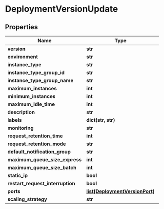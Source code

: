 # DeploymentVersionUpdate

## Properties
Name | Type | Notes
------------ | ------------- | -------------
**version** | **str** | [optional]
**environment** | **str** | [optional]
**instance_type** | **str** | [optional]
**instance_type_group_id** | **str** | [optional]
**instance_type_group_name** | **str** | [optional]
**maximum_instances** | **int** | [optional]
**minimum_instances** | **int** | [optional]
**maximum_idle_time** | **int** | [optional]
**description** | **str** | [optional]
**labels** | **dict(str, str)** | [optional]
**monitoring** | **str** | [optional]
**request_retention_time** | **int** | [optional]
**request_retention_mode** | **str** | [optional]
**default_notification_group** | **str** | [optional]
**maximum_queue_size_express** | **int** | [optional]
**maximum_queue_size_batch** | **int** | [optional]
**static_ip** | **bool** | [optional]
**restart_request_interruption** | **bool** | [optional]
**ports** | [**list[DeploymentVersionPort]**](DeploymentVersionPort.md) | [optional]
**scaling_strategy** | **str** | [optional]


